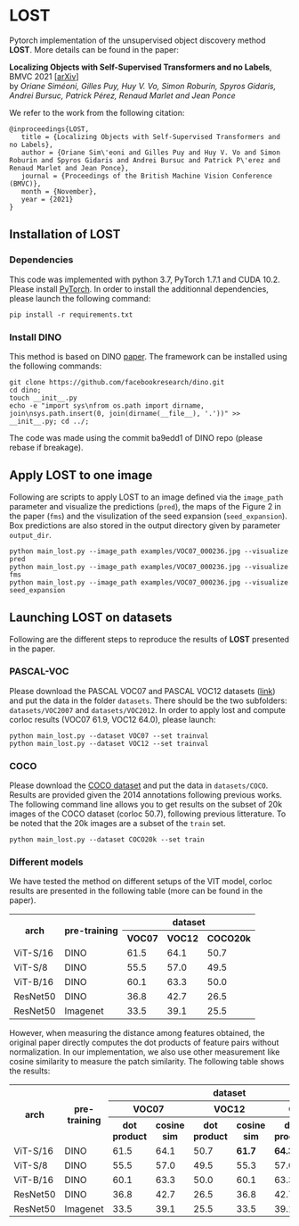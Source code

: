 # LOST 
Pytorch implementation of the unsupervised object discovery method **LOST**. More details can be found in the paper:

**Localizing Objects with Self-Supervised Transformers and no Labels**, BMVC 2021 [[arXiv](https://arxiv.org/abs/2109.14279)]  
by *Oriane Siméoni, Gilles Puy, Huy V. Vo, Simon Roburin, Spyros Gidaris, Andrei Bursuc, Patrick Pérez, Renaud Marlet and Jean Ponce*

We refer to the work from the following citation:


```
@inproceedings{LOST,
   title = {Localizing Objects with Self-Supervised Transformers and no Labels},
   author = {Oriane Sim\'eoni and Gilles Puy and Huy V. Vo and Simon Roburin and Spyros Gidaris and Andrei Bursuc and Patrick P\'erez and Renaud Marlet and Jean Ponce},
   journal = {Proceedings of the British Machine Vision Conference (BMVC)},
   month = {November},
   year = {2021}
}
```

## Installation of LOST
### Dependencies

This code was implemented with python 3.7, PyTorch 1.7.1 and CUDA 10.2. Please install [PyTorch](https://pytorch.org/). In order to install the additionnal dependencies, please launch the following command:

```
pip install -r requirements.txt
```

### Install DINO
This method is based on DINO [paper](https://arxiv.org/pdf/2104.14294.pdf). The framework can be installed using the following commands:
```
git clone https://github.com/facebookresearch/dino.git
cd dino; 
touch __init__.py
echo -e "import sys\nfrom os.path import dirname, join\nsys.path.insert(0, join(dirname(__file__), '.'))" >> __init__.py; cd ../;
```

The code was made using the commit ba9edd1 of DINO repo (please rebase if breakage).

## Apply LOST to one image
Following are scripts to apply LOST to an image defined via the `image_path` parameter and visualize the predictions (`pred`), the maps of the Figure 2 in the paper (`fms`) and the visulization of the seed expansion (`seed_expansion`). Box predictions are also stored in the output directory given by parameter `output_dir`.

```
python main_lost.py --image_path examples/VOC07_000236.jpg --visualize pred
python main_lost.py --image_path examples/VOC07_000236.jpg --visualize fms
python main_lost.py --image_path examples/VOC07_000236.jpg --visualize seed_expansion
```

## Launching LOST on datasets
Following are the different steps to reproduce the results of **LOST** presented in the paper. 

### PASCAL-VOC
Please download the PASCAL VOC07 and PASCAL VOC12 datasets ([link](http://host.robots.ox.ac.uk/pascal/VOC/)) and put the data in the folder `datasets`. There should be the two subfolders: `datasets/VOC2007` and `datasets/VOC2012`. In order to apply lost and compute corloc results (VOC07 61.9, VOC12 64.0), please launch:
```
python main_lost.py --dataset VOC07 --set trainval
python main_lost.py --dataset VOC12 --set trainval
```

### COCO
Please download the [COCO dataset](https://cocodataset.org/#home) and put the data in  `datasets/COCO`. Results are provided given the 2014 annotations following previous works. The following command line allows you to get results on the subset of 20k images of the COCO dataset (corloc 50.7), following previous litterature. To be noted that the 20k images are a subset of the `train` set.
```
python main_lost.py --dataset COCO20k --set train
```

### Different models
We have tested the method on different setups of the VIT model, corloc results are presented in the following table (more can be found in the paper). 

<table>
  <tr>
    <th rowspan="2">arch</th>
    <th rowspan="2">pre-training</th>
    <th colspan="3">dataset</th>
  </tr>
  <tr>
    <th>VOC07</th>
    <th>VOC12</th>
    <th>COCO20k</th>
  </tr>
  <tr>
    <td>ViT-S/16</td>
    <td>DINO</td>
    <td>61.5</td>
    <td>64.1</td>
    <td>50.7</td>
  <tr>
  <tr>
    <td>ViT-S/8</td>
    <td>DINO</td>
    <td>55.5</td>
    <td>57.0</td>
    <td>49.5</td>
  <tr>
  <tr>
    <td>ViT-B/16</td>
    <td>DINO</td>
    <td>60.1</td>
    <td>63.3</td>
    <td>50.0</td>
  <tr>
  <tr>
    <td>ResNet50</td>
    <td>DINO</td>
    <td>36.8</td>
    <td>42.7</td>
    <td>26.5</td>
  <tr>
  <tr>
    <td>ResNet50</td>
    <td>Imagenet</td>
    <td>33.5</td>
    <td>39.1</td>
    <td>25.5</td>
  <tr>
</table>

However, when measuring the distance among features obtained, the original paper directly computes the dot products of feature pairs without normalization. In our implementation, we also use other measurement like cosine similarity to measure the patch similarity. The following table shows the results:

<table>
  <tr>
    <th rowspan="3">arch</th>
    <th rowspan="3">pre-training</th>
    <th colspan="6">dataset</th>
  </tr>
  <tr>
    <th colspan="2">VOC07</th>
    <th colspan="2">VOC12</th>
    <th colspan="2">COCO20k</th>
  </tr>
   <tr>
    <th>dot product</th>
    <th>cosine sim</th>
    <th>dot product</th>
    <th>cosine sim</th>
    <th>dot product</th>
    <th>cosine sim</th>
  </tr>
  <tr>
    <td>ViT-S/16</td>
    <td>DINO</td>
    <td>61.5</td>
    <td>64.1</td>
    <td>50.7</td>
    <td><B>61.7</td>
    <td><B>64.3</td>
    <td>50.7</td>
  <tr>
  <tr>
    <td>ViT-S/8</td>
    <td>DINO</td>
    <td>55.5</td>
    <td>57.0</td>
    <td>49.5</td>
    <td>55.3</td>
    <td>57.0</td>
    <td>49.5</td>
  <tr>
  <tr>
    <td>ViT-B/16</td>
    <td>DINO</td>
    <td>60.1</td>
    <td>63.3</td>
    <td>50.0</td>
    <td>60.1</td>
    <td>63.3</td>
    <td>50.0</td>
  <tr>
  <tr>
    <td>ResNet50</td>
    <td>DINO</td>
    <td>36.8</td>
    <td>42.7</td>
    <td>26.5</td>
    <td>36.8</td>
    <td>42.7</td>
    <td>26.5</td>
  <tr>
  <tr>
    <td>ResNet50</td>
    <td>Imagenet</td>
    <td>33.5</td>
    <td>39.1</td>
    <td>25.5</td>
    <td>33.5</td>
    <td>39.1</td>
    <td>25.5</td>
  <tr>
</table>
